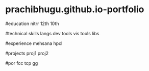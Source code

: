 # prachibhugu.github.io-portfolio

#education
nitrr
12th
10th

#technical skills
langs
dev tools
vis tools
libs

#experience
mehsana
hpcl

#projects
proj1
proj2

#por
fcc
tcp
gg
